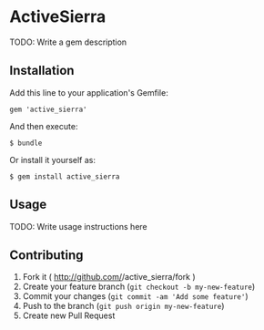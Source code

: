 # ActiveSierra

TODO: Write a gem description

## Installation

Add this line to your application's Gemfile:

    gem 'active_sierra'

And then execute:

    $ bundle

Or install it yourself as:

    $ gem install active_sierra

## Usage

TODO: Write usage instructions here

## Contributing

1. Fork it ( http://github.com/<my-github-username>/active_sierra/fork )
2. Create your feature branch (`git checkout -b my-new-feature`)
3. Commit your changes (`git commit -am 'Add some feature'`)
4. Push to the branch (`git push origin my-new-feature`)
5. Create new Pull Request
